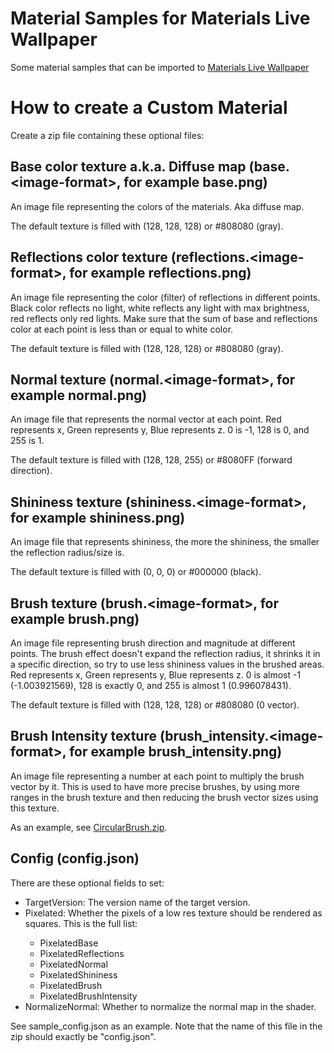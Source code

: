 # Material Samples for Materials Live Wallpaper

Some material samples that can be imported to [Materials Live Wallpaper](https://github.com/Reminimalism/MaterialsLiveWallpaper)

# How to create a Custom Material

Create a zip file containing these optional files:

## Base color texture a.k.a. Diffuse map (base.\<image-format\>, for example base.png)

An image file representing the colors of the materials. Aka diffuse map.

The default texture is filled with (128, 128, 128) or #808080 (gray).

## Reflections color texture (reflections.\<image-format\>, for example reflections.png)

An image file representing the color (filter) of reflections in different points.
Black color reflects no light, white reflects any light with max brightness, red reflects only red lights.
Make sure that the sum of base and reflections color at each point is less than or equal to white color.

The default texture is filled with (128, 128, 128) or #808080 (gray).

## Normal texture (normal.\<image-format\>, for example normal.png)

An image file that represents the normal vector at each point.
Red represents x, Green represents y, Blue represents z. 0 is -1, 128 is 0, and 255 is 1.

The default texture is filled with (128, 128, 255) or #8080FF (forward direction).

## Shininess texture (shininess.\<image-format\>, for example shininess.png)

An image file that represents shininess, the more the shininess, the smaller the reflection radius/size is.

The default texture is filled with (0, 0, 0) or #000000 (black).

## Brush texture (brush.\<image-format\>, for example brush.png)

An image file representing brush direction and magnitude at different points.
The brush effect doesn't expand the reflection radius, it shrinks it in a specific direction, so try to use less shininess values in the brushed areas.
Red represents x, Green represents y, Blue represents z.
0 is almost -1 (-1.003921569), 128 is exactly 0, and 255 is almost 1 (0.996078431).

The default texture is filled with (128, 128, 128) or #808080 (0 vector).

## Brush Intensity texture (brush_intensity.\<image-format\>, for example brush_intensity.png)

An image file representing a number at each point to multiply the brush vector by it.
This is used to have more precise brushes, by using more ranges in the brush texture and then reducing the brush vector sizes using this texture.

As an example, see [CircularBrush.zip](https://github.com/Reminimalism/MaterialsLiveWallpaperMaterialSamples/raw/master/Materials/CircularBrush.zip).

## Config (config.json)

There are these optional fields to set:

  - TargetVersion: The version name of the target version.
  - Pixelated<texture-name>: Whether the pixels of a low res texture should be rendered as squares. This is the full list:
    - PixelatedBase
    - PixelatedReflections
    - PixelatedNormal
    - PixelatedShininess
    - PixelatedBrush
    - PixelatedBrushIntensity
  - NormalizeNormal: Whether to normalize the normal map in the shader.

See sample_config.json as an example. Note that the name of this file in the zip should exactly be "config.json".
